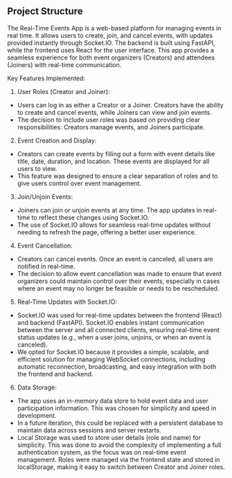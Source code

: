 ## Project Structure

The Real-Time Events App is a web-based platform for managing events in real time. It allows users to create, join, and cancel events, with updates provided instantly through Socket.IO. The backend is built using FastAPI, while the frontend uses React for the user interface. This app provides a seamless experience for both event organizers (Creators) and attendees (Joiners) with real-time communication.

Key Features Implemented:

1. User Roles (Creator and Joiner):
- Users can log in as either a Creator or a Joiner. Creators have the ability to create and cancel events, while Joiners can view and join events.
- The decision to include user roles was based on providing clear responsibilities: Creators manage events, and Joiners participate.

2. Event Creation and Display:
- Creators can create events by filling out a form with event details like title, date, duration, and location. These events are displayed for all users to view.
- This feature was designed to ensure a clear separation of roles and to give users control over event management.

3. Join/Unjoin Events:
- Joiners can join or unjoin events at any time. The app updates in real-time to reflect these changes using Socket.IO.
- The use of Socket.IO allows for seamless real-time updates without needing to refresh the page, offering a better user experience.

4. Event Cancellation:
- Creators can cancel events. Once an event is canceled, all users are notified in real-time.
- The decision to allow event cancellation was made to ensure that event organizers could maintain control over their events, especially in cases where an event may no longer be feasible or needs to be rescheduled.

5. Real-Time Updates with Socket.IO:
- Socket.IO was used for real-time updates between the frontend (React) and backend (FastAPI). Socket.IO enables instant communication between the server and all connected clients, ensuring real-time event status updates (e.g., when a user joins, unjoins, or when an event is canceled).
- We opted for Socket.IO because it provides a simple, scalable, and efficient solution for managing WebSocket connections, including automatic reconnection, broadcasting, and easy integration with both the frontend and backend.

6. Data Storage:
- The app uses an in-memory data store to hold event data and user participation information. This was chosen for simplicity and speed in development.
- In a future iteration, this could be replaced with a persistent database to maintain data across sessions and server restarts.
- Local Storage was used to store user details (role and name) for simplicity. This was done to avoid the complexity of implementing a full authentication system, as the focus was on real-time event management. Roles were managed via the frontend state and stored in localStorage, making it easy to switch between Creator and Joiner roles.
